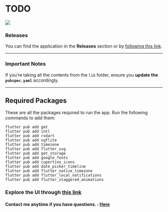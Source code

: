 # TODO
<img src="images/preview/PreviewNo2.png" />

### Releases
You can find the application in the **Releases** section or by [following this link](https://github.com/ahvvad/TODO/releases/tag/1.0.0).

---

###  Important Notes
If you’re taking all the contents from the `lib` folder, ensure you **update the `pubspec.yaml`** accordingly.

---

## Required Packages
These are all the packages required to run the app. Run the following commands to add them:

```
flutter pub add get
flutter pub add intl
flutter pub add rxdart
flutter pub add sqflite
flutter pub add timezone
flutter pub add flutter_svg
flutter pub add get_storage
flutter pub add google_fonts
flutter pub add cupertino_icons
flutter pub add date_picker_timeline
flutter pub add flutter_native_timezone
flutter pub add flutter_local_notifications
flutter pub add flutter_staggered_animations
```
### Explore the UI through [this link](images/preview)

#### **Contact me anytime if you have questions.** : [Here](https://linktr.ee/userahmed)
